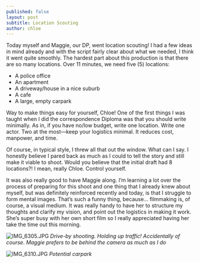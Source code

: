 ```yaml
---
published: false
layout: post
subtitle: Location Scouting
author: chloe
---
```

Today myself and Maggie, our DP, went location scouting! I had a few ideas in mind already and with the script fairly clear about what we needed, I think it went quite smoothly. The hardest part about this production is that there are so many locations. Over 11 minutes, we need five (5) locations:

- A police office
- An apartment
- A driveway/house in a nice suburb
- A cafe
- A large, empty carpark

Way to make things easy for yourself, Chloe! One of the first things I was taught when I did the correspondence Diploma was that you should write minimally. As in, if you have no/low budget, write one location. Write one actor. Two at the most—keep your logistics minimal. It reduces cost, manpower, and time.

Of course, in typical style, I threw all that out the window. What can I say. I honestly believe I pared back as much as I could to tell the story and still make it viable to shoot. Would you believe that the initial draft had 8 locations?! I mean, really Chloe. Control yourself.

It was also really good to have Maggie along. I’m learning a lot over the process of preparing for this shoot and one thing that I already knew about myself, but was definitely reinforced recently and today, is that I struggle to form mental images. That’s such a funny thing, because… filmmaking is, of course, a visual medium. It was really handy to have her to structure my thoughts and clarify my vision, and point out the logistics in making it work. She’s super busy with her own short film so I really appreciated having her take the time out this morning.

![IMG_6305.JPG]({{site.baseurl}}/img/IMG_6305.JPG)
_Drive-by shooting. Holding up traffic! Accidentally of course. Maggie prefers to be behind the camera as much as I do_


![IMG_6310.JPG]({{site.baseurl}}/img/IMG_6310.JPG)
_Potential carpark_

